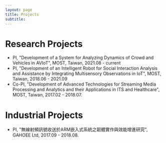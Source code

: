 ```yaml
---
layout: page
title: Projects
subtitle:
---
```


# Research Projects
- PI, "Development of a System for Analyzing Dynamics of Crowd and Vehicles in AVIoT", MOST, Taiwan, 2021.08 - current
- PI, "Development of an Intelligent Robot for Social Interaction Analysis and Assistance by Integrating Multisensory Observations in IoT", MOST, Taiwan, 2018.06 - 2021.09
- Co-PI, "Development of Advanced Technologies for Streaming Media
Processing and Analytics and their Applications in ITS and
Healthcare", MOST, Taiwan, 2017.02 - 2018.07.

# Industrial Projects
- PI, "無線射頻訊號收送於ARM嵌入式系統之韌體實作與效能增進研究", GAHOEE Ltd, 2017.09 - 2018.08.

